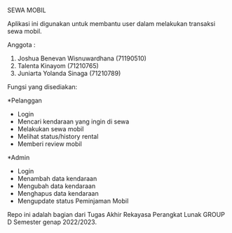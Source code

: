 SEWA MOBIL

Aplikasi ini digunakan untuk membantu user
dalam melakukan transaksi sewa mobil.

Anggota : 
1. Joshua Benevan Wisnuwardhana (71190510)
2. Talenta Kinayom (71210765)
3. Juniarta Yolanda Sinaga (71210789)

Fungsi yang disediakan:

*Pelanggan
- Login
- Mencari kendaraan yang ingin di sewa
- Melakukan sewa mobil
- Melihat status/history rental
- Memberi review mobil

*Admin
- Login
- Menambah data kendaraan 
- Mengubah data kendaraan 
- Menghapus data kendaraan
- Mengupdate status Peminjaman Mobil


Repo ini adalah bagian dari Tugas Akhir Rekayasa Perangkat Lunak GROUP D Semester genap 2022/2023. 
